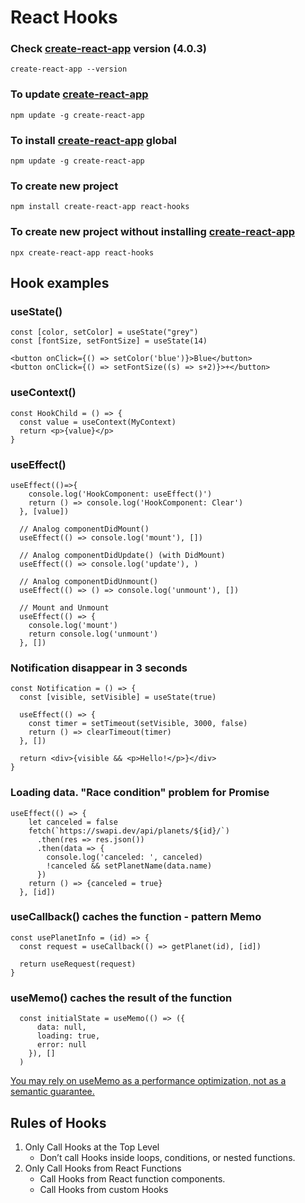 # React Hooks
### Check [create-react-app](https://github.com/facebook/create-react-app) version (4.0.3)
```
create-react-app --version
```

### To update [create-react-app](https://github.com/facebook/create-react-app)
```
npm update -g create-react-app
```

### To install [create-react-app](https://github.com/facebook/create-react-app) global
```
npm update -g create-react-app
```

### To create new project 
```
npm install create-react-app react-hooks
```

### To create new project without installing [create-react-app](https://github.com/facebook/create-react-app)
```
npx create-react-app react-hooks
```

## Hook examples
### useState()
```
const [color, setColor] = useState("grey")
const [fontSize, setFontSize] = useState(14)
  
<button onClick={() => setColor('blue')}>Blue</button>
<button onClick={() => setFontSize((s) => s+2)}>+</button>
```
### useContext()
```
const HookChild = () => {
  const value = useContext(MyContext)
  return <p>{value}</p>
}
```

### useEffect()
```
useEffect(()=>{
    console.log('HookComponent: useEffect()')
    return () => console.log('HookComponent: Clear')
  }, [value])
  
  // Analog componentDidMount()
  useEffect(() => console.log('mount'), [])

  // Analog componentDidUpdate() (with DidMount)
  useEffect(() => console.log('update'), )

  // Analog componentDidUnmount()
  useEffect(() => () => console.log('unmount'), [])

  // Mount and Unmount
  useEffect(() => {
    console.log('mount')
    return console.log('unmount')
  }, [])
```

### Notification disappear in 3 seconds
``` 
const Notification = () => {
  const [visible, setVisible] = useState(true)

  useEffect(() => {
    const timer = setTimeout(setVisible, 3000, false)
    return () => clearTimeout(timer)
  }, [])

  return <div>{visible && <p>Hello!</p>}</div>
}
```

### Loading data. "Race condition" problem for Promise
```  
useEffect(() => {
    let canceled = false
    fetch(`https://swapi.dev/api/planets/${id}/`)
      .then(res => res.json())
      .then(data => {
        console.log('canceled: ', canceled)
        !canceled && setPlanetName(data.name)
      })
    return () => {canceled = true}
  }, [id])
```

### useCallback() caches the function - pattern Memo
```
const usePlanetInfo = (id) => {
  const request = useCallback(() => getPlanet(id), [id])

  return useRequest(request)
}
```

### useMemo() caches the result of the function
```
  const initialState = useMemo(() => ({
      data: null,
      loading: true,
      error: null
    }), []
  )
```
[You may rely on useMemo as a performance optimization, not as a semantic guarantee.](https://reactjs.org/docs/hooks-reference.html#usememo)
## Rules of Hooks
1. Only Call Hooks at the Top Level
    * Don’t call Hooks inside loops, conditions, or nested functions.
2. Only Call Hooks from React Functions
    * Call Hooks from React function components.
    * Call Hooks from custom Hooks